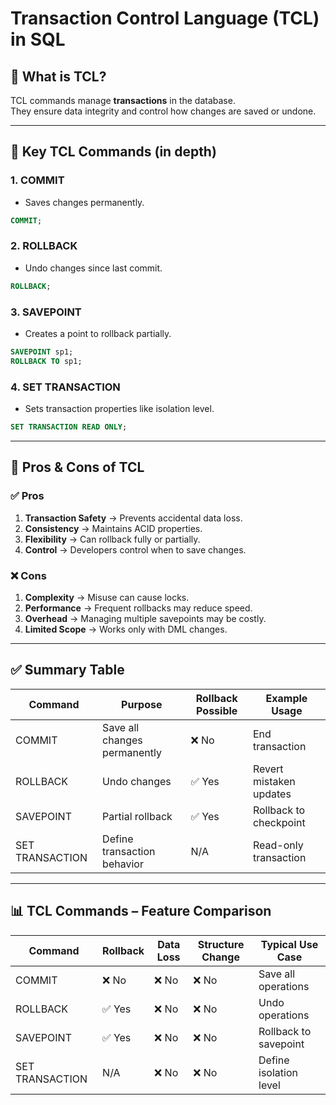 # Transaction Control Language (TCL) in SQL

## 🔹 What is TCL?
TCL commands manage **transactions** in the database.  
They ensure data integrity and control how changes are saved or undone.

---

## 🔹 Key TCL Commands (in depth)

### 1. COMMIT
- Saves changes permanently.
```sql
COMMIT;
```

### 2. ROLLBACK
- Undo changes since last commit.
```sql
ROLLBACK;
```

### 3. SAVEPOINT
- Creates a point to rollback partially.
```sql
SAVEPOINT sp1;
ROLLBACK TO sp1;
```

### 4. SET TRANSACTION
- Sets transaction properties like isolation level.
```sql
SET TRANSACTION READ ONLY;
```

---

## 🔹 Pros & Cons of TCL

### ✅ Pros
1. **Transaction Safety** → Prevents accidental data loss.  
2. **Consistency** → Maintains ACID properties.  
3. **Flexibility** → Can rollback fully or partially.  
4. **Control** → Developers control when to save changes.

### ❌ Cons
1. **Complexity** → Misuse can cause locks.  
2. **Performance** → Frequent rollbacks may reduce speed.  
3. **Overhead** → Managing multiple savepoints may be costly.  
4. **Limited Scope** → Works only with DML changes.

---

## ✅ Summary Table

| Command       | Purpose                       | Rollback Possible | Example Usage            |
|---------------|-------------------------------|------------------|--------------------------|
| COMMIT        | Save all changes permanently  | ❌ No            | End transaction          |
| ROLLBACK      | Undo changes                  | ✅ Yes           | Revert mistaken updates  |
| SAVEPOINT     | Partial rollback              | ✅ Yes           | Rollback to checkpoint   |
| SET TRANSACTION | Define transaction behavior | N/A              | Read-only transaction    |

---

## 📊 TCL Commands – Feature Comparison

| Command       | Rollback | Data Loss | Structure Change | Typical Use Case         |
|---------------|----------|-----------|------------------|--------------------------|
| COMMIT        | ❌ No    | ❌ No      | ❌ No            | Save all operations      |
| ROLLBACK      | ✅ Yes   | ❌ No      | ❌ No            | Undo operations          |
| SAVEPOINT     | ✅ Yes   | ❌ No      | ❌ No            | Rollback to savepoint    |
| SET TRANSACTION | N/A    | ❌ No      | ❌ No            | Define isolation level   |
